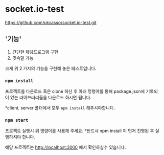 # socket.io-test

https://github.com/ukcasso/socket.io-test.git

## '기능'

1. 간단한 채팅프로그램 구현
2. 귓속말 기능

크게 위 2 가지의 기능을 구현해 놓은 테스트입니다.


### `npm install`
프로젝트를 다운로드 혹은 clone 하신 후 아래 명령어를 통해 package.json에 기록되어 있는 라이브러리들을 다운로드 하시면 됩니다.

*client, server 폴더에서 모두 `npm install` 해주셔야합니다.

### `npm start`
프로젝트 실행시 위 명령어를 사용해 주세요.
*반드시 npm install 이 먼저 진행된 후 실행하셔야 합니다.


해당 프로젝트는 [http://localhost:3000](http://localhost:3000) 에서 확인하실수 있습니다.
